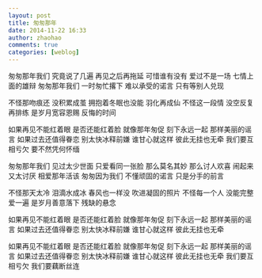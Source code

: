 ```yaml
---
layout: post
title: 匆匆那年
date: 2014-11-22 16:33
author: zhaohao
comments: true
categories: [weblog]
---
```

匆匆那年我们 究竟说了几遍 再见之后再拖延
可惜谁有没有 爱过不是一场 七情上面的雄辩
匆匆那年我们 一时匆忙撂下 难以承受的诺言
只有等别人兑现

不怪那吻痕还 没积累成茧
拥抱着冬眠也没能 羽化再成仙
不怪这一段情 没空反复再排练
是岁月宽容恩赐 反悔的时间

如果再见不能红着眼 是否还能红着脸
就像那年匆促 刻下永远一起 那样美丽的谣言
如果过去还值得眷恋 别太快冰释前嫌
谁甘心就这样 彼此无挂也无牵
我们要互相亏欠 要不然凭何怀缅

匆匆那年我们 见过太少世面 只爱看同一张脸
那么莫名其妙 那么讨人欢喜 闹起来又太讨厌
相爱那年活该 匆匆因为我们 不懂顽固的诺言
只是分手的前言

不怪那天太冷 泪滴水成冰
春风也一样没 吹进凝固的照片
不怪每一个人 没能完整爱一遍
是岁月善意落下 残缺的悬念

如果再见不能红着眼 是否还能红着脸
就像那年匆促 刻下永远一起 那样美丽的谣言
如果过去还值得眷恋 别太快冰释前嫌
谁甘心就这样 彼此无挂也无牵

如果再见不能红着眼 是否还能红着脸
就像那年匆促 刻下永远一起 那样美丽的谣言
如果过去还值得眷恋 别太快冰释前嫌
谁甘心就这样 彼此无挂也无牵
我们要互相亏欠
我们要藕断丝连
